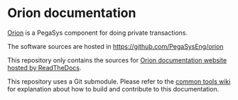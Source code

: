# Orion documentation

[Orion] is a PegaSys component for doing private transactions.

The software sources are hosted in <https://github.com/PegaSysEng/orion>

This repository only contains the sources for [Orion documentation website hosted by ReadTheDocs].

This repository uses a Git submodule. Please refer to the [common tools wiki] for explanation about
how to build and contribute to this documentation.

[Orion]: https://github.com/PegaSysEng/orion
[common tools wiki]: https://github.com/PegaSysEng/doc.common/wiki
[Orion documentation website hosted by ReadTheDocs]: https://docs.orion.pegasys.tech/

